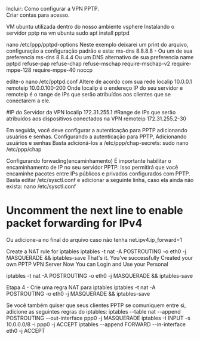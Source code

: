 Incluir:
Como configurar a VPN PPTP.  
Criar contas para acesso.  


VM ubuntu utilizada dentro do nosso ambiente vsphere
Instalando o servidor pptp na vm ubuntu
sudo apt install pptpd

nano /etc/ppp/pptpd-options
Neste exemplo deixarei um print do arquivo, configuração a configuração padrão e esta:
ms-dns 8.8.8.8 - Ou um de sua preferencia
ms-dns 8.8.4.4 Ou um DNS alternativo de sua preferencia
name pptpd
refuse-pap
refuse-chap
refuse-mschap
require-mschap-v2
require-mppe-128
require-mppe-40
noccp

edite-o
nano /etc/pptpd.conf
Altere de acordo com sua rede
localip 10.0.0.1
remoteip 10.0.0.100-200
Onde localip é o endereço IP do seu servidor e remoteip é o range de IPs que serão atribuídos aos clientes que se conectarem a ele.

#IP do Servidor da VPN
localip 172.31.255.1
#Range de IPs que serão atribuídos aos dispositivos conectados na VPN
remoteip 172.31.255.2-30

Em seguida, você deve configurar a autenticação para PPTP adicionando usuários e senhas. 
Configurando a autenticação para PPTP, Adicionando usuários e senhas
Basta adicioná-los a /etc/ppp/chap-secrets:
sudo nano /etc/ppp/chap

Configurando forwading(encaminhamento) É importante habilitar o encaminhamento de IP no seu servidor PPTP. Isso permitirá que você encaminhe pacotes entre IPs públicos e privados configurados com PPTP. Basta editar /etc/sysctl.conf e adicionar a seguinte linha, caso ela ainda não exista:
nano /etc/sysctl.conf
# Uncomment the next line to enable packet forwarding for IPv4
Ou adicione-a no final do arquivo caso não tenha 
net.ipv4.ip_forward=1


Create a NAT rule for iptables
iptables -t nat -A POSTROUTING -o eth0 -j MASQUERADE && iptables-save
That's it. You've successfully Created your own PPTP VPN Server
Now You can Login and Use your Personal

iptables -t nat -A POSTROUTING -o eth0 -j MASQUERADE && iptables-save

Etapa 4 - Crie uma regra NAT para iptables
iptables -t nat -A POSTROUTING -o eth0 -j MASQUERADE && iptables-save


Se você também quiser que seus clientes PPTP se comuniquem entre si, adicione as seguintes regras do iptables:
iptables --table nat --append POSTROUTING --out-interface ppp0 -j MASQUERADE
iptables -I INPUT -s 10.0.0.0/8 -i ppp0 -j ACCEPT
iptables --append FORWARD --in-interface eth0 -j ACCEPT

